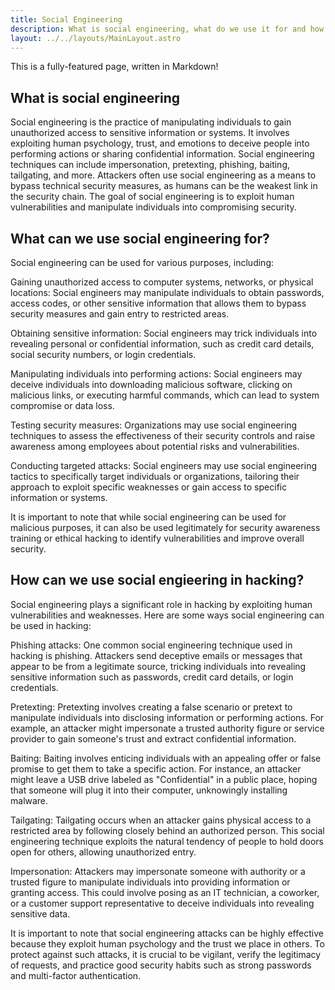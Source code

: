 ```yaml
---
title: Social Engineering
description: What is social engineering, what do we use it for and how can we use it. 
layout: ../../layouts/MainLayout.astro
---
```


This is a fully-featured page, written in Markdown!

## What is social engineering

Social engineering is the practice of manipulating individuals to gain unauthorized access to sensitive information or systems. It involves exploiting human psychology, trust, and emotions to deceive people into performing actions or sharing confidential information. Social engineering techniques can include impersonation, pretexting, phishing, baiting, tailgating, and more. Attackers often use social engineering as a means to bypass technical security measures, as humans can be the weakest link in the security chain. The goal of social engineering is to exploit human vulnerabilities and manipulate individuals into compromising security.

## What can we use social engineering for?

Social engineering can be used for various purposes, including:

Gaining unauthorized access to computer systems, networks, or physical locations: Social engineers may manipulate individuals to obtain passwords, access codes, or other sensitive information that allows them to bypass security measures and gain entry to restricted areas.

Obtaining sensitive information: Social engineers may trick individuals into revealing personal or confidential information, such as credit card details, social security numbers, or login credentials.

Manipulating individuals into performing actions: Social engineers may deceive individuals into downloading malicious software, clicking on malicious links, or executing harmful commands, which can lead to system compromise or data loss.

Testing security measures: Organizations may use social engineering techniques to assess the effectiveness of their security controls and raise awareness among employees about potential risks and vulnerabilities.

Conducting targeted attacks: Social engineers may use social engineering tactics to specifically target individuals or organizations, tailoring their approach to exploit specific weaknesses or gain access to specific information or systems.

It is important to note that while social engineering can be used for malicious purposes, it can also be used legitimately for security awareness training or ethical hacking to identify vulnerabilities and improve overall security.

## How can we use social engieering in hacking?

Social engineering plays a significant role in hacking by exploiting human vulnerabilities and weaknesses. Here are some ways social engineering can be used in hacking:

Phishing attacks: One common social engineering technique used in hacking is phishing. Attackers send deceptive emails or messages that appear to be from a legitimate source, tricking individuals into revealing sensitive information such as passwords, credit card details, or login credentials.

Pretexting: Pretexting involves creating a false scenario or pretext to manipulate individuals into disclosing information or performing actions. For example, an attacker might impersonate a trusted authority figure or service provider to gain someone's trust and extract confidential information.

Baiting: Baiting involves enticing individuals with an appealing offer or false promise to get them to take a specific action. For instance, an attacker might leave a USB drive labeled as "Confidential" in a public place, hoping that someone will plug it into their computer, unknowingly installing malware.

Tailgating: Tailgating occurs when an attacker gains physical access to a restricted area by following closely behind an authorized person. This social engineering technique exploits the natural tendency of people to hold doors open for others, allowing unauthorized entry.

Impersonation: Attackers may impersonate someone with authority or a trusted figure to manipulate individuals into providing information or granting access. This could involve posing as an IT technician, a coworker, or a customer support representative to deceive individuals into revealing sensitive data.

It is important to note that social engineering attacks can be highly effective because they exploit human psychology and the trust we place in others. To protect against such attacks, it is crucial to be vigilant, verify the legitimacy of requests, and practice good security habits such as strong passwords and multi-factor authentication.